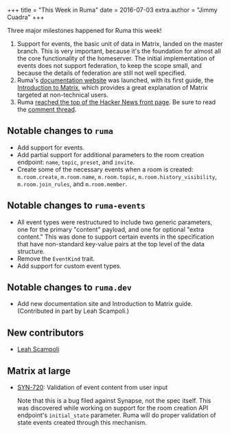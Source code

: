 +++
title = "This Week in Ruma"
date = 2016-07-03
extra.author = "Jimmy Cuadra"
+++

Three major milestones happened for Ruma this week!

1.  Support for events, the basic unit of data in Matrix, landed on the master branch.
    This is very important, because it's the foundation for almost all the core functionality of the homeserver.
    The initial implementation of events does not support federation, to keep the scope small, and because the details of federation are still not well specified.
2.  Ruma's [documentation website](https://ruma.dev/docs/) was launched, with its first guide, the [Introduction to Matrix](https://ruma.dev/docs/matrix/), which provides a great explanation of Matrix targeted at non-technical users.
3.  Ruma [reached the top of the Hacker News front page](https://twitter.com/ruma_io/status/749834912077713409).
    Be sure to read the [comment thread](https://news.ycombinator.com/item?id=12028475).

## Notable changes to `ruma`

* Add support for events.
* Add partial support for additional parameters to the room creation endpoint: `name`, `topic`, `preset`, and `invite`.
* Create some of the necessary events when a room is created: `m.room.create`, `m.room.name`, `m.room.topic`, `m.room.history_visibility`, `m.room.join_rules`, and `m.room.member`.

## Notable changes to `ruma-events`

* All event types were restructured to include two generic parameters, one for the primary "content" payload, and one for optional "extra content."
  This was done to support certain events in the specification that have non-standard key-value pairs at the top level of the data structure.
* Remove the `EventKind` trait.
* Add support for custom event types.

## Notable changes to `ruma.dev`

* Add new documentation site and Introduction to Matrix guide. (Contributed in part by Leah Scampoli.)

## New contributors

* [Leah Scampoli](https://github.com/leahscampoli)

## Matrix at large

* [SYN-720](https://matrix.org/jira/browse/SYN-720): Validation of event content from user input

  Note that this is a bug filed against Synapse, not the spec itself.
  This was discovered while working on support for the room creation API endpoint's `initial_state` parameter.
  Ruma will do proper validation of state events created through this mechanism.

